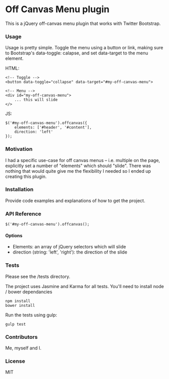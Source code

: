 # Off Canvas Menu plugin

This is a jQuery off-canvas menu plugin that works with Twitter Bootstrap.

### Usage

Usage is pretty simple. Toggle the menu using a button or link, making sure to Bootstrap's data-toggle: calapse, and set data-target to the menu element.

HTML:

    <!-- Toggle -->
    <button data-toggle="collapse" data-target="#my-off-canvas-menu">

    <!-- Menu -->
    <div id="my-off-canvas-menu">
        ... this will slide
    </>

JS:

    $('#my-off-canvas-menu').offcanvas({
        elements: ['#header', '#content'],
        direction: 'left'
    });

### Motivation

I had a specific use-case for off canvas menus – i.e. multiple on the page, explicitly set a number of "elements" which should "slide". There was nothing that would quite give me the flexibility I needed so I ended up creating this plugin.

### Installation

Provide code examples and explanations of how to get the project.

### API Reference

    $('#my-off-canvas-menu').offcanvas();

#### Options

* Elements: an array of jQuery selectors which will slide
* direction (string: 'left', 'right'): the direction of the slide

### Tests

Please see the /tests directory. 

The project uses Jasmine and Karma for all tests. You'll need to install node / bower dependancies

    npm install
    bower install

Run the tests using gulp:

    gulp test

### Contributors

Me, myself and I.

### License

MIT
